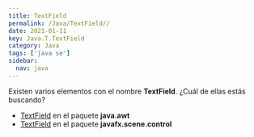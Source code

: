 ```yaml
---
title: TextField
permalink: /Java/TextField//
date: 2021-01-11
key: Java.T.TextField
category: Java
tags: ['java se']
sidebar: 
  nav: java
---
```


Existen varios elementos con el nombre **TextField**. ¿Cuál de ellas estás buscando?
<ul>
<li><a href="/Java/TextField-java-awt/">TextField</a> en el paquete <strong>java.awt</strong></li>
<li><a href="/Java/TextField-javafx-scene-control/">TextField</a> en el paquete <strong>javafx.scene.control</strong></li>
<ul>
